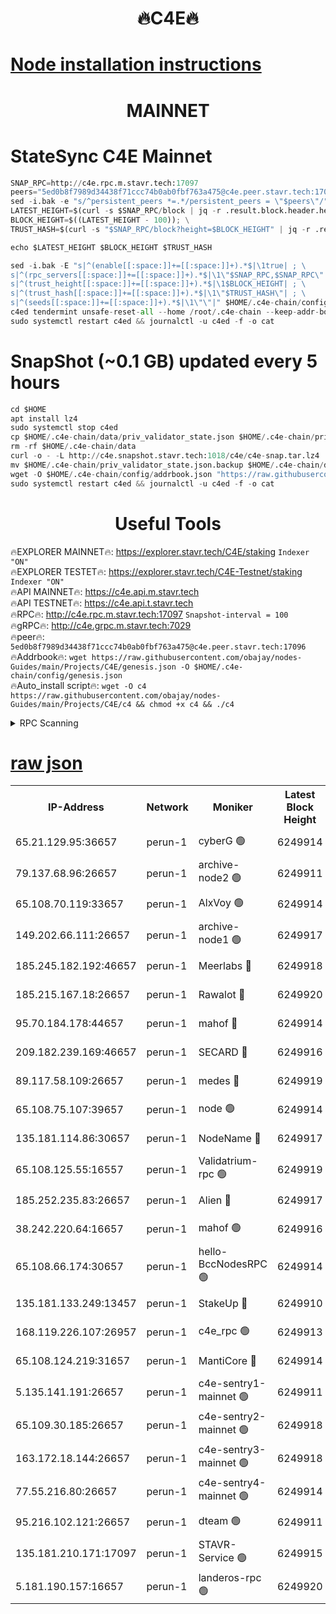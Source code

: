 <h1 align="center"> 🔥C4E🔥</h1>

[Node installation instructions](https://github.com/obajay/nodes-Guides/tree/main/Projects/C4E)
=

<h1 align="center"> MAINNET</h1>

# StateSync C4E Mainnet
```python
SNAP_RPC=http://c4e.rpc.m.stavr.tech:17097
peers="5ed0b8f7989d34438f71ccc74b0ab0fbf763a475@c4e.peer.stavr.tech:17096"
sed -i.bak -e "s/^persistent_peers *=.*/persistent_peers = \"$peers\"/" $HOME/.c4e-chain/config/config.toml
LATEST_HEIGHT=$(curl -s $SNAP_RPC/block | jq -r .result.block.header.height); \
BLOCK_HEIGHT=$((LATEST_HEIGHT - 100)); \
TRUST_HASH=$(curl -s "$SNAP_RPC/block?height=$BLOCK_HEIGHT" | jq -r .result.block_id.hash)

echo $LATEST_HEIGHT $BLOCK_HEIGHT $TRUST_HASH

sed -i.bak -E "s|^(enable[[:space:]]+=[[:space:]]+).*$|\1true| ; \
s|^(rpc_servers[[:space:]]+=[[:space:]]+).*$|\1\"$SNAP_RPC,$SNAP_RPC\"| ; \
s|^(trust_height[[:space:]]+=[[:space:]]+).*$|\1$BLOCK_HEIGHT| ; \
s|^(trust_hash[[:space:]]+=[[:space:]]+).*$|\1\"$TRUST_HASH\"| ; \
s|^(seeds[[:space:]]+=[[:space:]]+).*$|\1\"\"|" $HOME/.c4e-chain/config/config.toml
c4ed tendermint unsafe-reset-all --home /root/.c4e-chain --keep-addr-book
sudo systemctl restart c4ed && journalctl -u c4ed -f -o cat
```
# SnapShot (~0.1 GB) updated every 5 hours
```python
cd $HOME
apt install lz4
sudo systemctl stop c4ed
cp $HOME/.c4e-chain/data/priv_validator_state.json $HOME/.c4e-chain/priv_validator_state.json.backup
rm -rf $HOME/.c4e-chain/data
curl -o - -L http://c4e.snapshot.stavr.tech:1018/c4e/c4e-snap.tar.lz4 | lz4 -c -d - | tar -x -C $HOME/.c4e-chain --strip-components 2
mv $HOME/.c4e-chain/priv_validator_state.json.backup $HOME/.c4e-chain/data/priv_validator_state.json
wget -O $HOME/.c4e-chain/config/addrbook.json "https://raw.githubusercontent.com/obajay/nodes-Guides/main/Projects/C4E/addrbook.json"
sudo systemctl restart c4ed && journalctl -u c4ed -f -o cat
```
 <h1 align="center"> Useful Tools</h1>

🔥EXPLORER MAINNET🔥:  https://explorer.stavr.tech/C4E/staking            `Indexer "ON"` \
🔥EXPLORER TESTET🔥:   https://explorer.stavr.tech/C4E-Testnet/staking     `Indexer "ON"` \
🔥API MAINNET🔥:       https://c4e.api.m.stavr.tech \
🔥API TESTNET🔥:       https://c4e.api.t.stavr.tech \
🔥RPC🔥:               http://c4e.rpc.m.stavr.tech:17097                  `Snapshot-interval = 100` \
🔥gRPC🔥:              http://c4e.grpc.m.stavr.tech:7029 \
🔥peer🔥:              `5ed0b8f7989d34438f71ccc74b0ab0fbf763a475@c4e.peer.stavr.tech:17096` \
🔥Addrbook🔥:    ```wget https://raw.githubusercontent.com/obajay/nodes-Guides/main/Projects/C4E/genesis.json -O $HOME/.c4e-chain/config/genesis.json``` \
🔥Auto_install script🔥: ```wget -O c4 https://raw.githubusercontent.com/obajay/nodes-Guides/main/Projects/C4E/c4 && chmod +x c4 && ./c4```





<details>
<summary>RPC Scanning</summary>

<h2 align="center"> We scan nodes in real time every 4 hours. And we provide the final result of RPC endpoints.
We cannot influence the operation of these nodes in any way. </h2>


```python
If Voting Power is higher than 0 --> then the Node is a validator of the network and may be subject to attack and be a potential threat to the chain.
```
```python
We marked such validators with a red symbol
```

</details>

[raw json](https://rpc-check.c4e.stavr.tech/c4e/rpc-c4e-result.json)
=



<table><tr><th>IP-Address</th><th>Network</th><th>Moniker</th><th>Latest Block Height</th><th>Earliest Block Height</th><th>Catching Up</th><th>Tx Index</th><th>Voting Power</th><th>Scan Time</th></tr><tr><td>65.21.129.95:36657</td><td>perun-1</td><td>cyberG 🟢</td><td>6249914</td><td>0</td><td>False</td><td>on</td><td>0</td><td>2023-12-12T04:02:13.496413482UTC</td></tr><tr><td>79.137.68.96:26657</td><td>perun-1</td><td>archive-node2 🟢</td><td>6249911</td><td>1</td><td>False</td><td>on</td><td>0</td><td>2023-12-12T04:01:58.834509893UTC</td></tr><tr><td>65.108.70.119:33657</td><td>perun-1</td><td>AlxVoy 🟢</td><td>6249914</td><td>1</td><td>False</td><td>on</td><td>0</td><td>2023-12-12T04:02:13.090783556UTC</td></tr><tr><td>149.202.66.111:26657</td><td>perun-1</td><td>archive-node1 🟢</td><td>6249917</td><td>1</td><td>False</td><td>on</td><td>0</td><td>2023-12-12T04:02:29.870073894UTC</td></tr><tr><td>185.245.182.192:46657</td><td>perun-1</td><td>Meerlabs 🔴</td><td>6249918</td><td>1051501</td><td>False</td><td>on</td><td>493550</td><td>2023-12-12T04:02:35.355505825UTC</td></tr><tr><td>185.215.167.18:26657</td><td>perun-1</td><td>Rawalot 🔴</td><td>6249920</td><td>1090501</td><td>False</td><td>on</td><td>579034</td><td>2023-12-12T04:02:47.497007045UTC</td></tr><tr><td>95.70.184.178:44657</td><td>perun-1</td><td>mahof 🔴</td><td>6249914</td><td>2342001</td><td>False</td><td>off</td><td>1357006</td><td>2023-12-12T04:02:12.305341659UTC</td></tr><tr><td>209.182.239.169:46657</td><td>perun-1</td><td>SECARD 🔴</td><td>6249916</td><td>2616101</td><td>False</td><td>off</td><td>675729</td><td>2023-12-12T04:02:27.138492936UTC</td></tr><tr><td>89.117.58.109:26657</td><td>perun-1</td><td>medes 🔴</td><td>6249919</td><td>2826001</td><td>False</td><td>off</td><td>471345</td><td>2023-12-12T04:02:42.406216167UTC</td></tr><tr><td>65.108.75.107:39657</td><td>perun-1</td><td>node 🟢</td><td>6249914</td><td>5198801</td><td>False</td><td>on</td><td>0</td><td>2023-12-12T04:02:16.271334865UTC</td></tr><tr><td>135.181.114.86:30657</td><td>perun-1</td><td>NodeName 🔴</td><td>6249917</td><td>5508301</td><td>False</td><td>off</td><td>333717</td><td>2023-12-12T04:02:30.221716034UTC</td></tr><tr><td>65.108.125.55:16557</td><td>perun-1</td><td>Validatrium-rpc 🟢</td><td>6249919</td><td>5551301</td><td>False</td><td>on</td><td>0</td><td>2023-12-12T04:02:44.748949910UTC</td></tr><tr><td>185.252.235.83:26657</td><td>perun-1</td><td>Alien 🔴</td><td>6249917</td><td>5736001</td><td>False</td><td>on</td><td>380508</td><td>2023-12-12T04:02:30.519391655UTC</td></tr><tr><td>38.242.220.64:16657</td><td>perun-1</td><td>mahof 🟢</td><td>6249916</td><td>5980001</td><td>False</td><td>off</td><td>0</td><td>2023-12-12T04:02:27.507874573UTC</td></tr><tr><td>65.108.66.174:30657</td><td>perun-1</td><td>hello-BccNodesRPC 🟢</td><td>6249914</td><td>5985401</td><td>False</td><td>on</td><td>0</td><td>2023-12-12T04:02:13.817682674UTC</td></tr><tr><td>135.181.133.249:13457</td><td>perun-1</td><td>StakeUp 🔴</td><td>6249910</td><td>6015001</td><td>False</td><td>on</td><td>1357007</td><td>2023-12-12T04:01:51.598322438UTC</td></tr><tr><td>168.119.226.107:26957</td><td>perun-1</td><td>c4e_rpc 🟢</td><td>6249913</td><td>6149913</td><td>False</td><td>on</td><td>0</td><td>2023-12-12T04:02:05.291190265UTC</td></tr><tr><td>65.108.124.219:31657</td><td>perun-1</td><td>MantiCore 🔴</td><td>6249914</td><td>6149914</td><td>False</td><td>off</td><td>837585</td><td>2023-12-12T04:02:11.855161355UTC</td></tr><tr><td>5.135.141.191:26657</td><td>perun-1</td><td>c4e-sentry1-mainnet 🟢</td><td>6249911</td><td>6198001</td><td>False</td><td>on</td><td>0</td><td>2023-12-12T04:01:58.146783335UTC</td></tr><tr><td>65.109.30.185:26657</td><td>perun-1</td><td>c4e-sentry2-mainnet 🟢</td><td>6249918</td><td>6238301</td><td>False</td><td>on</td><td>0</td><td>2023-12-12T04:02:35.023177689UTC</td></tr><tr><td>163.172.18.144:26657</td><td>perun-1</td><td>c4e-sentry3-mainnet 🟢</td><td>6249918</td><td>6239001</td><td>False</td><td>on</td><td>0</td><td>2023-12-12T04:02:35.965931323UTC</td></tr><tr><td>77.55.216.80:26657</td><td>perun-1</td><td>c4e-sentry4-mainnet 🟢</td><td>6249914</td><td>6241001</td><td>False</td><td>on</td><td>0</td><td>2023-12-12T04:02:12.739562527UTC</td></tr><tr><td>95.216.102.121:26657</td><td>perun-1</td><td>dteam 🟢</td><td>6249911</td><td>6246601</td><td>False</td><td>on</td><td>0</td><td>2023-12-12T04:01:58.497605385UTC</td></tr><tr><td>135.181.210.171:17097</td><td>perun-1</td><td>STAVR-Service 🟢</td><td>6249915</td><td>6248201</td><td>False</td><td>on</td><td>0</td><td>2023-12-12T04:02:18.634825670UTC</td></tr><tr><td>5.181.190.157:16657</td><td>perun-1</td><td>landeros-rpc 🟢</td><td>6249920</td><td>6249001</td><td>False</td><td>on</td><td>0</td><td>2023-12-12T04:02:47.134939139UTC</td></tr></table>
